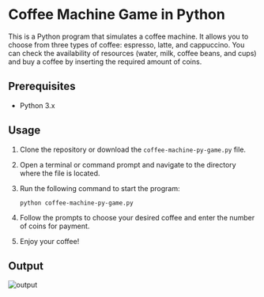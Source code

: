 # Coffee Machine Game in Python

This is a Python program that simulates a coffee machine. It allows you to choose from three types of coffee: espresso, latte, and cappuccino. You can check the availability of resources (water, milk, coffee beans, and cups) and buy a coffee by inserting the required amount of coins.

## Prerequisites

- Python 3.x

## Usage

1. Clone the repository or download the `coffee-machine-py-game.py` file.
2. Open a terminal or command prompt and navigate to the directory where the file is located.
3. Run the following command to start the program:

   ```shell
   python coffee-machine-py-game.py
4. Follow the prompts to choose your desired coffee and enter the number of coins for payment.
5. Enjoy your coffee!

## Output
![output](https://i.postimg.cc/pdx4x7SN/output.png)
